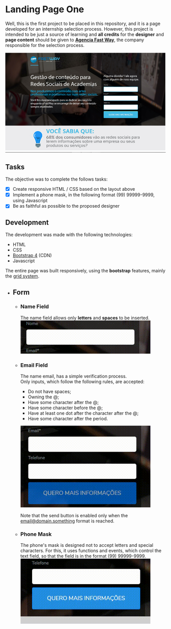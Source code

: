 # Landing Page One 

Well, this is the first project to be placed in this repository, and it is a page developed for an internship selection process. However,
this project is intended to be just a source of learning and **all credits** for the **designer** and **page content** should be given to **[Agencia Fast 
Way](https://www.agenciafastway.com.br)**, the company responsible for the selection process.

![page designer](https://github.com/UserZeca/Landing-Pages/blob/master/LANDING_PAGES/imgs-readme/project-one/img1.png)

## Tasks
The objective was to complete the follows tasks:
- [X] Create responsive HTML / CSS based on the layout above
- [X] Implement a phone mask, in the following format (99) 99999-9999, using Javascript
- [X] Be as faithful as possible to the proposed designer

## Development

The development was made with the following technologies:

* HTML
* CSS 
* [Bootstrap 4](https://getbootstrap.com) (CDN)
* Javascript

The entire page was built responsively, using the **bootstrap** features, mainly the [grid system](https://getbootstrap.com.br/docs/4.1/layout/grid/).

* ## Form
  
  - ### Name Field
    The name field allows only **letters** and **spaces** to be inserted.
    ![namefield](https://github.com/UserZeca/Landing-Pages/blob/master/LANDING_PAGES/imgs-readme/project-one/nameField.gif)
  
  - ### Email Field
    The name email, has a simple verification process.</br>
    Only inputs, which follow the following rules, are accepted:
    - Do not have spaces;
    - Owning the @;
    - Have some character after the @;
    - Have some character before the @;
    - Have at least one dot after the character after the @;
    - Have some character after the period.

    ![emailfield](https://github.com/UserZeca/Landing-Pages/blob/master/LANDING_PAGES/imgs-readme/project-one/emailField.gif)
      
    Note that the send button is enabled only when the email@domain.something format is reached.
  
  - ### Phone Mask
    The phone's mask is designed not to accept letters and special characters. For this, it uses functions and events, which control the     text field, so that the field is in the format (99) 99999-9999.
    ![phonemask](https://github.com/UserZeca/Landing-Pages/blob/master/LANDING_PAGES/imgs-readme/project-one/phonemask.gif?classes=float-left)







